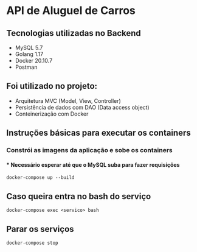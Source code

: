 # API de Aluguel de Carros

## Tecnologias utilizadas no Backend

* MySQL 5.7
* Golang 1.17
* Docker 20.10.7
* Postman

## Foi utilizado no projeto:

* Arquitetura MVC (Model, View, Controller)
* Persistência de dados com DAO (Data access object) 
* Conteinerização com Docker


## Instruções básicas para executar os containers

### Constrói as imagens da aplicação e sobe os containers
#### * Necessário esperar até que o MySQL suba para fazer requisições
~~~docker
docker-compose up --build
~~~

## Caso queira entra no bash do serviço 

~~~docker
docker-compose exec <servico> bash
~~~

## Parar os serviços

~~~docker
docker-compose stop
~~~

